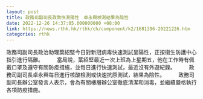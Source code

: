 ```yaml
---
layout: post
title: 政務司副司長政助快測陽性　卓永興檢測結果為陰性
date: 2022-12-26 14:37:05.000000000 +08:00
link: https://news.rthk.hk/rthk/ch/component/k2/1681396-20221226.htm
categories: rthk
---
```


政務司副司長政治助理葉紹堅今日對新冠病毒快速測試呈陽性，正按衞生防護中心指引進行隔離。
　　 
當局說，葉紹堅最近一次上班為上星期五，他在工作時有佩戴口罩及遵守有關防疫措施，並每日進行快速測試，最近沒有外遊紀錄。
　　 
政務司副司長卓永興每日進行核酸檢測或快速抗原測試，結果為陰性。
　　 
政務司副司長辦公室發言人表示，會為有關樓層辦公室徹底清潔和消毒，並繼續嚴格執行各項防疫措施。
